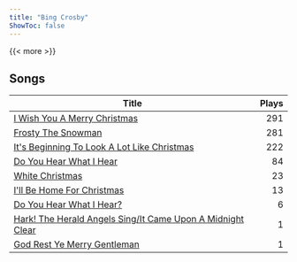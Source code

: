 ```yaml
---
title: "Bing Crosby"
ShowToc: false
---
```


{{< more >}}

## Songs
Title | Plays 
----- | -----: 
[I Wish You A Merry Christmas](/songs/i-wish-you-a-merry-christmas) | 291
[Frosty The Snowman](/songs/frosty-the-snowman) | 281
[It's Beginning To Look A Lot Like Christmas](/songs/its-beginning-to-look-a-lot-like-christmas) | 222
[Do You Hear What I Hear](/songs/do-you-hear-what-i-hear) | 84
[White Christmas](/songs/white-christmas) | 23
[I'll Be Home For Christmas](/songs/ill-be-home-for-christmas) | 13
[Do You Hear What I Hear?](/songs/do-you-hear-what-i-hear) | 6
[Hark! The Herald Angels Sing/It Came Upon A Midnight Clear](/songs/hark-the-herald-angels-singit-came-upon-a-midnight-clear) | 1
[God Rest Ye Merry Gentleman](/songs/god-rest-ye-merry-gentleman) | 1

